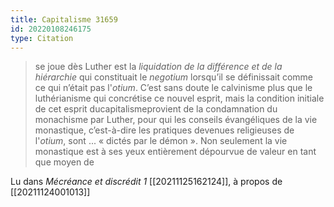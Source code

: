 ```yaml
---
title: Capitalisme 31659
id: 20220108246175
type: Citation
---
```


> se joue dès Luther est la *liquidation de la différence et de la hiérarchie* qui constituait le *negotium* lorsqu’il se définissait comme ce qui n’était pas l'*otium*. C’est sans doute le calvinisme plus que le luthérianisme qui concrétise ce nouvel esprit, mais la condition initiale de cet esprit ducapitalismeprovient de la condamnation du monachisme par Luther, pour qui les conseils évangéliques de la vie monastique, c’est-à-dire les pratiques devenues religieuses de l'*otium*, sont ... « dictés par le démon ». Non seulement la vie monastique est à ses yeux entièrement dépourvue de valeur en tant que moyen de

Lu dans *Mécréance et discrédit 1* [[20211125162124]], à propos de [[20211124001013]]